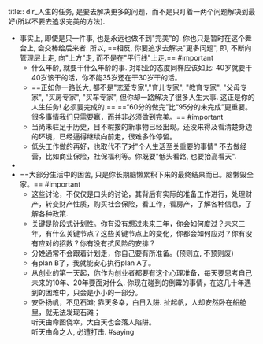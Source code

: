 title:: dir_人生的任务, 是要去解决更多的问题，而不是只盯着一两个问题解决到最好(所以不要去追求完美的方法).

- 事实上, 即使是只一件事, 也是永远也做不到"完美"的. 你也只是暂时在这个舞台上, 会交棒给后来者.  所以, ==相反, 你要追求去解决"更多问题", 即, 不断向管理层上走, 向"上方"走, 而不是在"平行线"上走.== #important
	- 什么年龄, 就要干什么年龄的事.  对职业的态度同样应该如此: 40岁就要干40岁该干的活，你不能35岁还在干30岁干的活。
	- ==正如你一路长大,  都不是"恋爱专家","育儿专家", "教育专家",  "父母专家", "买房专家", "买车专家", 但你却一路解决了很多人生大事. 这正是你的人生任务! 必须要完成的.== 
	  ==“60分的做完”比“95分的未完成”更重要。很多事情我们只需要赢，而并非必须做到完美。== #important
	- 当尚未驻足于历史，目不暇接的新事物已经出现。还没来得及看清楚身边的环境，已经逼得继续向前走，很难多作停留。
	- 低头工作做的再好，也取代不了对"个人生活至关重要的事情" 不去做经营，比如商业保险，社保福利等。你既要"低头看路, 也要抬高看天".
-
- ==大部分生活中的困苦, 只是你长期脑懒累积下来的最终结果而已。脑懒毁全家。== #important
	- 这些讨论，不仅仅是口头的讨论，其背后有实际的准备工作进行，处理财产，转变财产性质，购买社会保险，看工作，看房产，了解各种信息，了解各种政策.
	- 关键是阶段式计划性。你有没有想过未来三年，你会如何度过？未来三年，有什么关键节点？这些关键节点上的变化，你都会如何应对？你有没有应对的招数？你有没有抗风险的安排？
	- 分娩通常不会跟着计划走，你自己要有所准备。(预则立, 不预则废)
	- 有plan B了，我就能安心执行plan A了。
	- 从创业的第一天起，你作为创业者都要有这个心理准备，每天要思考自己未来的10年、20年要面对什么. 你现在碰到的倒霉的事情，在这几十年遇到的困难中，只会是小小的一部分。
	- 安卧扬帆，不见石滩; 靠天多幸，白日入阱.
	  扯起帆，人却安然卧在船舱里，就无法发现石滩；   
	  听天由命图侥幸，大白天也会落人陷阱。  
	  听天由命之人, 必遭打击. #saying